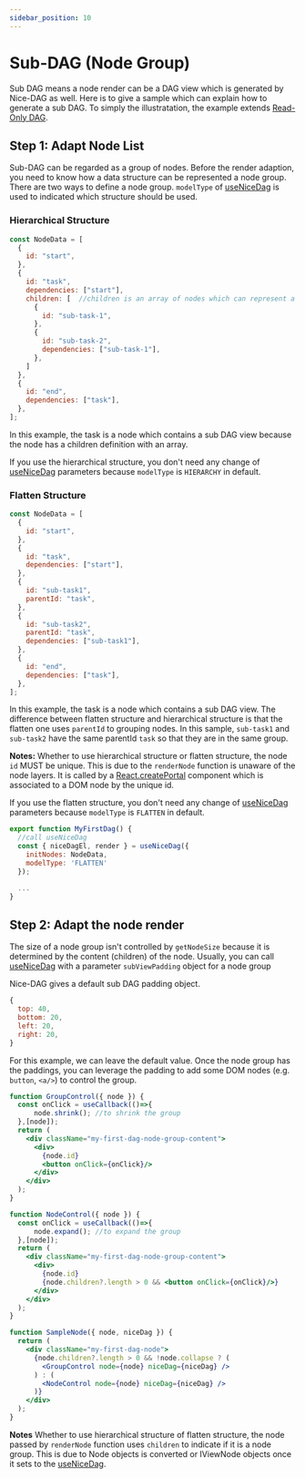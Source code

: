 ```yaml
---
sidebar_position: 10
---
```


# Sub-DAG (Node Group)

Sub DAG means a node render can be a DAG view which is generated by Nice-DAG as well. Here is to give a sample which can explain how to generate a sub DAG. To simply the illustratation, the example extends [Read-Only DAG](./read-only-dag).

## Step 1: Adapt Node List

Sub-DAG can be regarded as a group of nodes. Before the render adaption, you need to know how a data structure can be represented a node group. There are two ways to define a node group. `modelType` of [useNiceDag](../api-ref/useNiceDag.md) is used to indicated which structure should be used.

### Hierarchical Structure

```jsx
const NodeData = [
  {
    id: "start",
  },
  {
    id: "task",
    dependencies: ["start"],
    children: [  //children is an array of nodes which can represent a node group
      {
        id: "sub-task-1",
      },
      {
        id: "sub-task-2",
        dependencies: ["sub-task-1"],
      },
    ]
  },
  {
    id: "end",
    dependencies: ["task"],
  },
];
```
In this example, the task is a node which contains a sub DAG view because the node has a children definition with an array. 


If you use the hierarchical structure, you don't need any change of [useNiceDag](../api-ref/useNiceDag.md) parameters because `modelType` is `HIERARCHY` in default. 

### Flatten Structure

```jsx
const NodeData = [
  {
    id: "start",
  },
  {
    id: "task",
    dependencies: ["start"],
  },
  {
    id: "sub-task1",
    parentId: "task",
  },
  {
    id: "sub-task2",
    parentId: "task",
    dependencies: ["sub-task1"],
  },
  {
    id: "end",
    dependencies: ["task"],
  },
];
```

In this example, the task is a node which contains a sub DAG view. The difference between flatten structure and hierarchical structure is that the flatten one uses `parentId` to grouping nodes. In this sample, `sub-task1` and `sub-task2` have the same parentId `task` so that they are in the same group.

**Notes:**
Whether to use hierarchical structure or flatten structure, the node `id` MUST be unique. This is due to the `renderNode` function is unaware of the node layers. It is called by a [React.createPortal](https://reactjs.org/docs/portals.html) component which is associated to a DOM node by the unique id. 

If you use the flatten structure, you don't need any change of [useNiceDag](../api-ref/useNiceDag.md) parameters because `modelType` is `FLATTEN` in default. 

```jsx
export function MyFirstDag() {
  //call useNiceDag
  const { niceDagEl, render } = useNiceDag({
    initNodes: NodeData,
    modelType: 'FLATTEN'
  });

  ...
}
```


## Step 2: Adapt the node render

The size of a node group isn't controlled by `getNodeSize` because it is determined by the content (children) of the node. Usually, you can call [useNiceDag](../api-ref/useNiceDag.md) with a parameter `subViewPadding` object for a node group 

Nice-DAG gives a default sub DAG padding object. 

```jsx
{
  top: 40,
  bottom: 20,
  left: 20,
  right: 20,
}
```

For this example, we can leave the default value. Once the node group has the paddings,  you can leverage the padding to add some DOM nodes (e.g. `button`, `<a/>`) to control the group.

```jsx
function GroupControl({ node }) {
  const onClick = useCallback(()=>{
      node.shrink(); //to shrink the group
  },[node]);
  return (
    <div className="my-first-dag-node-group-content">
      <div>
        {node.id}
        <button onClick={onClick}/>
      </div>
    </div>
  );
}

function NodeControl({ node }) {
  const onClick = useCallback(()=>{
      node.expand(); //to expand the group
  },[node]);
  return (
    <div className="my-first-dag-node-group-content">
      <div>
        {node.id}
        {node.children?.length > 0 && <button onClick={onClick}/>}
      </div>
    </div>
  );
}

function SampleNode({ node, niceDag }) {
  return (
    <div className="my-first-dag-node">
      {node.children?.length > 0 && !node.collapse ? (
        <GroupControl node={node} niceDag={niceDag} />
      ) : (
        <NodeControl node={node} niceDag={niceDag} />
      )}
    </div>
  );
}
```

**Notes**
Whether to use hierarchical structure of flatten structure, the node passed by `renderNode` function uses `children` to indicate if it is a node group. This is due to Node objects is converted or IViewNode objects once it sets to the [useNiceDag](../api-ref/useNiceDag.md). 

